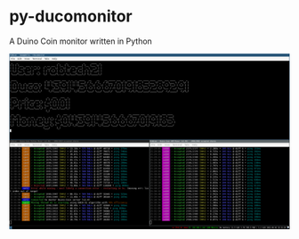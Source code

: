 # py-ducomonitor
A Duino Coin monitor written in Python 

![My Setup](Screenshot_2021-06-02_15-31-41.png)

